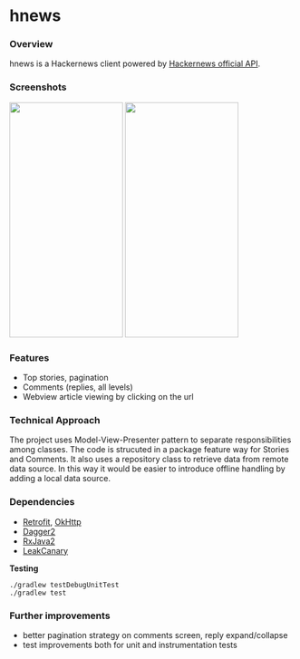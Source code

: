 # hnews

### Overview

hnews is a Hackernews client powered by [Hackernews official API](https://github.com/HackerNews/API).

### Screenshots

<img src="https://github.com/neilvinas/hnews/blob/master/art/top_stories.png" width="200" height="415"> <img src="https://github.com/neilvinas/hnews/blob/master/art/comments.png" width="200" height="415"> 

### Features

* Top stories, pagination
* Comments (replies, all levels)
* Webview article viewing by clicking on the url

### Technical Approach

The project uses Model-View-Presenter pattern to separate responsibilities among classes. The code is strucuted in a package feature way for Stories and Comments. It also uses a repository class to retrieve data from remote data source. In this way it would be easier to introduce offline handling by adding a local data source. 

### Dependencies

* [Retrofit](http://square.github.io/retrofit/), [OkHttp](https://github.com/square/okhttp)
* [Dagger2](https://github.com/google/dagger)
* [RxJava2](https://github.com/google/dagger)
* [LeakCanary](https://github.com/square/leakcanary)

**Testing**

    ./gradlew testDebugUnitTest
    ./gradlew test
    
### Further improvements

* better pagination strategy on comments screen, reply expand/collapse
* test improvements both for unit and instrumentation tests 
